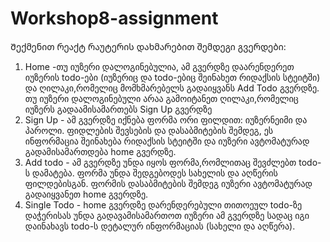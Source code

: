 # Workshop8-assignment

Შექმენით რეაქტ რაუტერის დახმარებით შემდეგი გვერდები:

1) Home -თუ იუზერი დალოგინებულია, ამ გვერდზე დაარენდერეთ იუზერის todo-ები (იუზერიც და todo-ებიც შეინახეთ რიდაქსის სტეიტში) და ღილაკი,რომელიც მომხმარებელს გადაიყვანს Add Todo გვერდზე. თუ იუზერი დალოგინებული არაა გამოიტანეთ ღილაკი,რომელიც იუზერს გადაამისამართებს Sign Up გვერდზე
2) Sign Up - ამ გვერდზე იქნება ფორმა ორი ფილდით: იუზერნეიმი და პაროლი. ფიდლების შევსების და დასაბმიტების შემდეგ, ეს ინფორმაცია შეინახება რიდაქსის სტეიტში და იუზერი ავტომატურად გადამისამართდება home გვერდზე.
3) Add todo - ამ გვერდზე უნდა იყოს ფორმა,რომლითაც შევძლებთ todo-ს დამატება. ფორმა უნდა შედგებოდეს სახელის და აღწერის ფილდებისგან. ფორმის დასაბმიტების შემდეგ იუზერი ავტომატურად გადაიყვანეთ home გვერდზე.
4) Single Todo - home გვერდზე დარენდერებული თითოეულ  todo-ზე დაჭერისას უნდა გადავამისამართოთ იუზერი ამ გვერდზე სადაც იგი დაინახავს todo-ს დეტალურ ინფორმაციას (სახელი და აღწერა).

